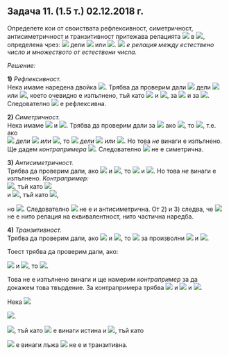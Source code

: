 ## Задача 11. (1.5 т.) 02.12.2018 г.
Определете кои от своиствата рефлексивност, симетричност, антисиметричност и транзитивност притежава релацията <img src="https://latex.codecogs.com/svg.latex?\Large&space;R"> в <img src="https://latex.codecogs.com/svg.latex?\Large&space;\mathbb{N}\times{P(\mathbb{N})}">, определена чрез: <img src="https://latex.codecogs.com/svg.latex?\Large&space;(a,A)R(b,B)\Leftrightarrow{a}"> дели <img src="https://latex.codecogs.com/svg.latex?\Large&space;b"> или <img src="https://latex.codecogs.com/svg.latex?\Large&space;B\subseteq{A}">. <img src="https://latex.codecogs.com/svg.latex?\Large&space;R"> *е релация между естествено число и множеството от естествени числа.*

*Решение:*

**1)** *Рефлексивност.*<br>
Нека имаме наредена двойка <img src="https://latex.codecogs.com/svg.latex?\Large&space;(a,A)">. Трябва да проверим дали <img src="https://latex.codecogs.com/svg.latex?\Large&space;(a,A)R(a,A)\Leftrightarrow{a}"> дели <img src="https://latex.codecogs.com/svg.latex?\Large&space;а"> или <img src="https://latex.codecogs.com/svg.latex?\Large&space;A\subseteq{A}">, което очевидно е изпълнено, тъй като <img src="https://latex.codecogs.com/svg.latex?\Large&space;a|a"> и <img src="https://latex.codecogs.com/svg.latex?\Large&space;A\subseteq{A}">, за <img src="https://latex.codecogs.com/svg.latex?\Large&space;\forall{a\in\mathbb{N}}"> и за <img src="https://latex.codecogs.com/svg.latex?\Large&space;\forall{A\subseteq{\mathbb{N}}}">. Следователно <img src="https://latex.codecogs.com/svg.latex?\Large&space;R"> е рефлексивна.

**2)** *Симетричност.* <br>
Нека имаме <img src="https://latex.codecogs.com/svg.latex?\Large&space;(a,A)"> и <img src="https://latex.codecogs.com/svg.latex?\Large&space;(b,B)">. Трябва да проверим дали за <img src="https://latex.codecogs.com/svg.latex?\Large&space;\forall{a,b,A,B:}"> ако <img src="https://latex.codecogs.com/svg.latex?\Large&space;(a,A)R(b,B)">, то <img src="https://latex.codecogs.com/svg.latex?\Large&space;(b,B)R(a,A)">, т.е. ако <br><img src="https://latex.codecogs.com/svg.latex?\Large&space;(a"> *дели* <img src="https://latex.codecogs.com/svg.latex?\Large&space;b"> *или* <img src="https://latex.codecogs.com/svg.latex?\Large&space;B\subseteq{A})">, то <img src="https://latex.codecogs.com/svg.latex?\Large&space;(b"> *дели* <img src="https://latex.codecogs.com/svg.latex?\Large&space;a"> *или* <img src="https://latex.codecogs.com/svg.latex?\Large&space;A\subseteq{B})">. Но това *не* винаги е изпълнено.<br>
Ще дадем *контрапримера* <img src="https://latex.codecogs.com/svg.latex?\Large&space;a=2,b=4,A=\{1,2\},B=\{1\}">. Следователно <img src="https://latex.codecogs.com/svg.latex?\Large&space;R"> не е симетрична.

**3)** *Антисиметричност.* <br>
Трябва да проверим дали, ако <img src="https://latex.codecogs.com/svg.latex?\Large&space;(a,A)R(b,B)"> и <img src="https://latex.codecogs.com/svg.latex?\Large&space;(b,B)R(a,A)">, то <img src="https://latex.codecogs.com/svg.latex?\Large&space;a=b"> и <img src="https://latex.codecogs.com/svg.latex?\Large&space;A=B">. Но това *не* винаги е изпълнено. 
*Контрапример:*<br>
<img src="https://latex.codecogs.com/svg.latex?\Large&space;(2,\{1\})R(4,\{1,2\})">, тъй като <img src="https://latex.codecogs.com/svg.latex?\Large&space;\underbrace{\underbrace{2|4}_{true}\lor\underbrace{\{1,2\}\subseteq\{1\}}_{false}}_{true}"><br> 
и <img src="https://latex.codecogs.com/svg.latex?\Large&space;(4,\{1,2\})R(2,\{1\})">, тъй като <img src="https://latex.codecogs.com/svg.latex?\Large&space;\underbrace{\underbrace{4|2}_{false}\lor\underbrace{\{1\}\subseteq{1,2}}_{true}}_{true}">,

но <img src="https://latex.codecogs.com/svg.latex?\Large&space;(2,\{1\})\neq{(4,\{1,2\})}">. Следователно <img src="https://latex.codecogs.com/svg.latex?\Large&space;R"> не е и антисиметрична. От 2) и 3) следва, че <img src="https://latex.codecogs.com/svg.latex?\Large&space;R"> не е нито релация на еквивалентност, нито частична наредба.

**4)** *Транзитивност.*<br>
Трябва да проверим дали, ако <img src="https://latex.codecogs.com/svg.latex?\Large&space;(a,A)R(b,B)"> и <img src="https://latex.codecogs.com/svg.latex?\Large&space;(b,B)R(c,C)">, то <img src="https://latex.codecogs.com/svg.latex?\Large&space;(a,A)R(c,C)"> за произволни <img src="https://latex.codecogs.com/svg.latex?\Large&space;a,b,c\in{\mathbb{N}}"> и <img src="https://latex.codecogs.com/svg.latex?\Large&space;A,B,C\subseteq{P(\mathbb{N})}">.

Тоест трябва да проверим дали, ако:

<img src="https://latex.codecogs.com/svg.latex?\Large&space;(a|b)\lor(B\subseteq{A})"> и <img src="https://latex.codecogs.com/svg.latex?\Large&space;(b|c)\lor(C\subseteq{B})">, то <img src="https://latex.codecogs.com/svg.latex?\Large&space;(a|c)\lor(C\subseteq{A})">.

Това не е изпълнено винаги и ще намерим *контрапример* за да докажем това твърдение. За контрапримера трябва
<img src="https://latex.codecogs.com/svg.latex?\Large&space;a\nmid{b}"> и <img src="https://latex.codecogs.com/svg.latex?\Large&space;B\subseteq{A};b|c"> и <img src="https://latex.codecogs.com/svg.latex?\Large&space;C\nsubseteq{B}">.

Нека <img src="https://latex.codecogs.com/svg.latex?\Large&space;a=3,b=2,c=4">

<img src="https://latex.codecogs.com/svg.latex?\Large&space;A=\{1,2\},B=\{1\},C=\{4,5\}">.

<img src="https://latex.codecogs.com/svg.latex?\Large&space;(3,\{1,2\})R(2,\{1\})">, тъй като <img src="https://latex.codecogs.com/svg.latex?\Large&space;(\underbrace{(3|2)}_{false}\lor(\underbrace{\{1\}\subseteq\{1,2\}}_{true})"> е винаги истина и <img src="https://latex.codecogs.com/svg.latex?\Large&space;(2,\{1\})R(4,\{4,5\})">, тъй като

<img src="https://latex.codecogs.com/svg.latex?\Large&space;(\underbrace{(2|4)}_{true}\lor(\underbrace{\{4,5\}\subseteq\{1,2\}}_{false})"> е винаги лъжа <img src="https://latex.codecogs.com/svg.latex?\Large&space;\Rightarrow(a,A)\overline{R}(c,C)\Rightarrow{R}"> не е и транзитивна.


